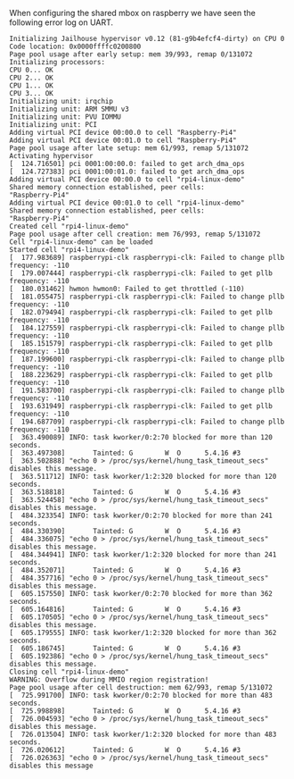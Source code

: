 
When configuring the shared mbox on raspberry we have seen the following error log on UART. 

    Initializing Jailhouse hypervisor v0.12 (81-g9b4efcf4-dirty) on CPU 0
    Code location: 0x0000ffffc0200800
    Page pool usage after early setup: mem 39/993, remap 0/131072
    Initializing processors:
    CPU 0... OK
    CPU 2... OK
    CPU 1... OK
    CPU 3... OK
    Initializing unit: irqchip
    Initializing unit: ARM SMMU v3
    Initializing unit: PVU IOMMU
    Initializing unit: PCI
    Adding virtual PCI device 00:00.0 to cell "Raspberry-Pi4"
    Adding virtual PCI device 00:01.0 to cell "Raspberry-Pi4"
    Page pool usage after late setup: mem 61/993, remap 5/131072
    Activating hypervisor
    [  124.716501] pci 0001:00:00.0: failed to get arch_dma_ops
    [  124.727383] pci 0001:00:01.0: failed to get arch_dma_ops
    Adding virtual PCI device 00:00.0 to cell "rpi4-linux-demo"
    Shared memory connection established, peer cells:
    "Raspberry-Pi4"
    Adding virtual PCI device 00:01.0 to cell "rpi4-linux-demo"
    Shared memory connection established, peer cells:
    "Raspberry-Pi4"
    Created cell "rpi4-linux-demo"
    Page pool usage after cell creation: mem 76/993, remap 5/131072
    Cell "rpi4-linux-demo" can be loaded
    Started cell "rpi4-linux-demo"
    [  177.983689] raspberrypi-clk raspberrypi-clk: Failed to change pllb frequency: -110
    [  179.007444] raspberrypi-clk raspberrypi-clk: Failed to get pllb frequency: -110
    [  180.031462] hwmon hwmon0: Failed to get throttled (-110)
    [  181.055475] raspberrypi-clk raspberrypi-clk: Failed to change pllb frequency: -110
    [  182.079494] raspberrypi-clk raspberrypi-clk: Failed to get pllb frequency: -110
    [  184.127559] raspberrypi-clk raspberrypi-clk: Failed to change pllb frequency: -110
    [  185.151579] raspberrypi-clk raspberrypi-clk: Failed to get pllb frequency: -110
    [  187.199600] raspberrypi-clk raspberrypi-clk: Failed to change pllb frequency: -110
    [  188.223629] raspberrypi-clk raspberrypi-clk: Failed to get pllb frequency: -110
    [  191.583700] raspberrypi-clk raspberrypi-clk: Failed to change pllb frequency: -110
    [  193.631949] raspberrypi-clk raspberrypi-clk: Failed to get pllb frequency: -110
    [  194.687709] raspberrypi-clk raspberrypi-clk: Failed to change pllb frequency: -110
    [  363.490089] INFO: task kworker/0:2:70 blocked for more than 120 seconds.
    [  363.497308]       Tainted: G        W  O      5.4.16 #3
    [  363.502888] "echo 0 > /proc/sys/kernel/hung_task_timeout_secs" disables this message.
    [  363.511712] INFO: task kworker/1:2:320 blocked for more than 120 seconds.
    [  363.518818]       Tainted: G        W  O      5.4.16 #3
    [  363.524458] "echo 0 > /proc/sys/kernel/hung_task_timeout_secs" disables this message.
    [  484.323354] INFO: task kworker/0:2:70 blocked for more than 241 seconds.
    [  484.330390]       Tainted: G        W  O      5.4.16 #3
    [  484.336075] "echo 0 > /proc/sys/kernel/hung_task_timeout_secs" disables this message.
    [  484.344941] INFO: task kworker/1:2:320 blocked for more than 241 seconds.
    [  484.352071]       Tainted: G        W  O      5.4.16 #3
    [  484.357716] "echo 0 > /proc/sys/kernel/hung_task_timeout_secs" disables this message.
    [  605.157550] INFO: task kworker/0:2:70 blocked for more than 362 seconds.
    [  605.164816]       Tainted: G        W  O      5.4.16 #3
    [  605.170505] "echo 0 > /proc/sys/kernel/hung_task_timeout_secs" disables this message.
    [  605.179555] INFO: task kworker/1:2:320 blocked for more than 362 seconds.
    [  605.186745]       Tainted: G        W  O      5.4.16 #3
    [  605.192386] "echo 0 > /proc/sys/kernel/hung_task_timeout_secs" disables this message.
    Closing cell "rpi4-linux-demo"
    WARNING: Overflow during MMIO region registration!
    Page pool usage after cell destruction: mem 62/993, remap 5/131072
    [  725.991700] INFO: task kworker/0:2:70 blocked for more than 483 seconds.
    [  725.998898]       Tainted: G        W  O      5.4.16 #3
    [  726.004593] "echo 0 > /proc/sys/kernel/hung_task_timeout_secs" disables this message.
    [  726.013504] INFO: task kworker/1:2:320 blocked for more than 483 seconds.
    [  726.020612]       Tainted: G        W  O      5.4.16 #3
    [  726.026363] "echo 0 > /proc/sys/kernel/hung_task_timeout_secs" disables this message
